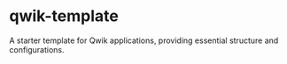 # qwik-template
A starter template for Qwik applications, providing essential structure and configurations.
